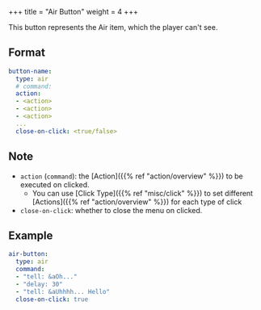 +++
title = "Air Button"
weight = 4
+++

This button represents the Air item, which the player can't see.

## Format

```yaml
button-name:
  type: air
  # command:
  action:
  - <action>
  - <action>
  - <action>
  ...
  close-on-click: <true/false>
```

## Note

* `action` (`command`): the [Action]({{% ref "action/overview" %}}) to be executed on clicked.
  * You can use [Click Type]({{% ref "misc/click" %}}) to set different [Actions]({{% ref "action/overview" %}}) for each type of click
* `close-on-click`: whether to close the menu on clicked.

## Example

```yaml
air-button:
  type: air
  command:
  - "tell: &aOh..."
  - "delay: 30"
  - "tell: &aUhhhh... Hello"
  close-on-click: true
```
